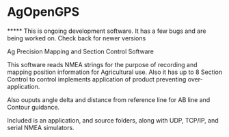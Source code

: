 
# AgOpenGPS

***** This is ongoing development software. It has a few bugs and are being worked on. Check back for newer versions

Ag Precision Mapping and Section Control Software

This software reads NMEA strings for the purpose of recording and mapping position information 
for Agricultural use. Also it has up to 8 Section Control to control implements application of product
preventing over-application.

Also ouputs angle delta and distance from reference line for AB line and Contour guidance.

Included is an application, and source folders, along with UDP, TCP/IP, and serial NMEA simulators. 
